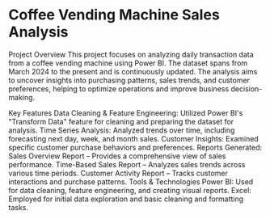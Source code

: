 # Coffee Vending Machine Sales Analysis
Project Overview
This project focuses on analyzing daily transaction data from a coffee vending machine using Power BI. The dataset spans from March 2024 to the present and is continuously updated. The analysis aims to uncover insights into purchasing patterns, sales trends, and customer preferences, helping to optimize operations and improve business decision-making.

Key Features
Data Cleaning & Feature Engineering: Utilized Power BI's "Transform Data" feature for cleaning and preparing the dataset for analysis.
Time Series Analysis: Analyzed trends over time, including forecasting next day, week, and month sales.
Customer Insights: Examined specific customer purchase behaviors and preferences.
Reports Generated:
Sales Overview Report – Provides a comprehensive view of sales performance.
Time-Based Sales Report – Analyzes sales trends across various time periods.
Customer Activity Report – Tracks customer interactions and purchase patterns.
Tools & Technologies
Power BI: Used for data cleaning, feature engineering, and creating visual reports.
Excel: Employed for initial data exploration and basic cleaning and formatting tasks.
